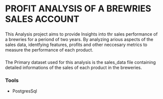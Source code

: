 # PROFIT ANALYSIS OF A BREWRIES SALES ACCOUNT
 
### 

This Analysis project aims to provide Insights into thr sales performance of a brewries for a periond of two years. By analyzing arious aspects of the sales data, identfying features, profits and other neccesary metrics to measure the performance of each product.

### 

The Primary dataset used for this analysis is the sales_data file containing detailed informations of the sales of each product in the breweries.

### Tools
- PostgresSql
